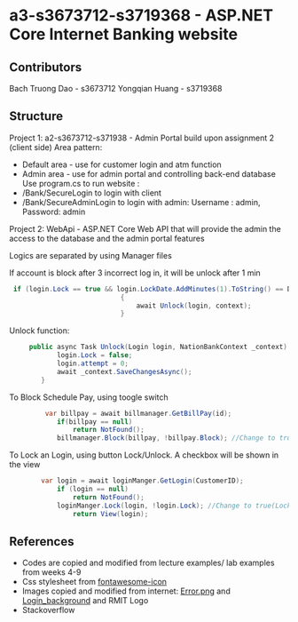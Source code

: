 # a3-s3673712-s3719368 - ASP.NET Core Internet Banking website
## Contributors

Bach Truong Dao - s3673712	Yongqian Huang - s3719368

## Structure
Project 1: a2-s3673712-s371938 - Admin Portal build upon assignment 2 (client side) 
Area pattern: 
+ Default area -  use for customer login and atm function
+ Admin area - use for admin portal and controlling back-end database  
Use program.cs to run website : 
+ /Bank/SecureLogin to login with client
+ /Bank/SecureAdminLogin to login with admin: Username : admin, Password: admin

Project 2: WebApi - ASP.NET Core Web API that will provide the admin the access
to the database and the admin portal features

Logics are separated by using Manager files

If account is block after 3 incorrect log in, it will be unlock after 1 min

```C#
 if (login.Lock == true && login.LockDate.AddMinutes(1).ToString() == DateTime.UtcNow.ToString())
                            {
                                await Unlock(login, context);
                            }
```
Unlock function:

```C#
     public async Task Unlock(Login login, NationBankContext _context) {
            login.Lock = false;
            login.attempt = 0;
            await _context.SaveChangesAsync();
        }
```
To Block Schedule Pay, using toogle switch
```C#
         var billpay = await billmanager.GetBillPay(id);
            if(billpay == null)
                return NotFound();
            billmanager.Block(billpay, !billpay.Block); //Change to true(Block) or false(Unblock) when switch is toogled
```
To Lock an Login, using button Lock/Unlock. A checkbox will be shown in the view
```C#
        var login = await loginManger.GetLogin(CustomerID);
            if (login == null)
                return NotFound();
            loginManger.Lock(login, !login.Lock); //Change to true(Lock) or false(Unlock) when button clicked
                return View(login);
```
## References
+ Codes are copied and modified from lecture examples/ lab examples from weeks 4-9 
+ Css stylesheet from [fontawesome-icon](https://fontawesome.com/)
+ Images copied and modified from internet:
[Error.png](https://images.template.net/wp-content/uploads/2016/09/30143726/Creative-404-Page-Designs.jpg) and
[Login_background](https://images.unsplash.com/photo-1501167786227-4cba60f6d58f?ixlib=rb-1.2.1&ixid=eyJhcHBfaWQiOjEyMDd9&w=1000&q=80)
and RMIT Logo
+ Stackoverflow 
